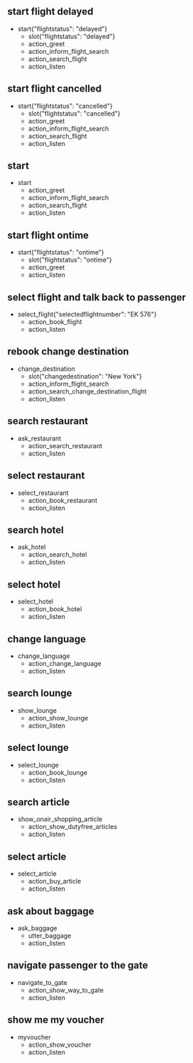 ## start flight delayed
* start{"flightstatus": "delayed"}
    - slot{"flightstatus": "delayed"}
    - action_greet
    - action_inform_flight_search
    - action_search_flight
    - action_listen

## start flight cancelled
* start{"flightstatus": "cancelled"}
    - slot{"flightstatus": "cancelled"}
    - action_greet
    - action_inform_flight_search
    - action_search_flight
    - action_listen

## start 
* start
    - action_greet
    - action_inform_flight_search
    - action_search_flight
    - action_listen

## start flight ontime
* start{"flightstatus": "ontime"}
    - slot{"flightstatus": "ontime"}
    - action_greet
    - action_listen        


## select flight and talk back to passenger
* select_flight{"selectedflightnumber": "EK 576"}
    - action_book_flight
    - action_listen


## rebook change destination
* change_destination
    - slot{"changedestination": "New York"}
    - action_inform_flight_search
    - action_search_change_destination_flight
    - action_listen

## search restaurant
* ask_restaurant
    - action_search_restaurant
    - action_listen

## select restaurant    
* select_restaurant
    - action_book_restaurant  
    - action_listen

## search hotel
* ask_hotel
    - action_search_hotel
    - action_listen

## select hotel
* select_hotel
    - action_book_hotel
    - action_listen

## change language 
* change_language
    - action_change_language
    - action_listen

## search lounge
* show_lounge
    - action_show_lounge
    - action_listen  

## select lounge
* select_lounge
    - action_book_lounge
    - action_listen

## search article
* show_onair_shopping_article
    - action_show_dutyfree_articles
    - action_listen

## select article
* select_article
    - action_buy_article
    - action_listen

## ask about baggage
* ask_baggage
    - utter_baggage
    - action_listen

## navigate passenger to the gate
* navigate_to_gate
    - action_show_way_to_gate
    - action_listen

## show me my voucher
* myvoucher
    - action_show_voucher
    - action_listen
   